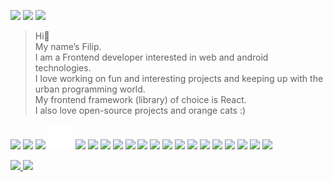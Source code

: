<p>
  <img width="300" src="https://i.giphy.com/media/K7o9FdCoDnwEo/giphy.webp">
  <img height="200" src="https://media3.giphy.com/media/3oKIPnAiaMCws8nOsE/giphy.gif?cid=790b76112b97e5285caf5cfc92b29d8dfab334ee6d47c26c&rid=giphy.gif&ct=g">
  <img width="300" src="https://i.giphy.com/media/K7o9FdCoDnwEo/giphy.webp">
</p>

  > Hi👋  
  My name’s Filip.  
  I am a Frontend developer interested in web and android technologies.  
  I love working on fun and interesting projects and keeping up with the urban programming world.  
  My frontend framework (library) of choice is React.  
  I also love open-source projects and orange cats :)  
  
<p align="left">
  <img width="40" src="https://cdn.jsdelivr.net/gh/devicons/devicon/icons/javascript/javascript-original.svg" />
  <img width="40" src="https://cdn.jsdelivr.net/gh/devicons/devicon/icons/react/react-original.svg" />
  <img width="40" src="https://cdn.jsdelivr.net/gh/devicons/devicon/icons/nodejs/nodejs-original.svg" />
  <img width="40" src="express-original.svg" />
  <img width="40" src="https://cdn.jsdelivr.net/gh/devicons/devicon/icons/java/java-original-wordmark.svg" />
  <img width="40" src="https://cdn.jsdelivr.net/gh/devicons/devicon/icons/c/c-original.svg" />
  <img width="40" src="https://cdn.jsdelivr.net/gh/devicons/devicon/icons/kotlin/kotlin-original.svg" />
  <img width="40" src="https://cdn.jsdelivr.net/gh/devicons/devicon/icons/html5/html5-original-wordmark.svg" />
  <img width="40" src="https://cdn.jsdelivr.net/gh/devicons/devicon/icons/css3/css3-original-wordmark.svg" />
  <img width="40" src="https://cdn.jsdelivr.net/gh/devicons/devicon/icons/csharp/csharp-original.svg" />
  <img width="40" src="https://cdn.jsdelivr.net/gh/devicons/devicon/icons/tailwindcss/tailwindcss-plain.svg" />
  <img width="40" src="https://cdn.jsdelivr.net/gh/devicons/devicon/icons/sass/sass-original.svg" />
  <img width="40" src="https://cdn.jsdelivr.net/gh/devicons/devicon/icons/mysql/mysql-original-wordmark.svg" />
  <img width="40" src="https://cdn.jsdelivr.net/gh/devicons/devicon/icons/mongodb/mongodb-original-wordmark.svg" />
  <img width="40" src="https://cdn.jsdelivr.net/gh/devicons/devicon/icons/vscode/vscode-original.svg" />
  <img width="40" src="https://cdn.jsdelivr.net/gh/devicons/devicon/icons/git/git-original.svg" />
  <img width="40" src="https://cdn.jsdelivr.net/gh/devicons/devicon/icons/github/github-original.svg" />
  <img width="40" src="https://cdn.jsdelivr.net/gh/devicons/devicon/icons/figma/figma-original.svg" />
  <img width="40" src="https://cdn.jsdelivr.net/gh/devicons/devicon/icons/androidstudio/androidstudio-original.svg" />
  <img width="40" src="https://upload.wikimedia.org/wikipedia/commons/thumb/9/9c/IntelliJ_IDEA_Icon.svg/1200px-IntelliJ_IDEA_Icon.svg.png" />
</p>
<p align="left">
  <a href="https://github.com/alkanoidev">

  <img src="https://github-readme-stats-eight-theta.vercel.app/api?username=alkanoidev&show_icons=true&theme=onedark&include_all_commits=true&count_private=true&hide_title=true" width="50%" />
  <img src="https://github-readme-stats-eight-theta.vercel.app/api/top-langs/?username=alkanoidev&layout=compact&langs_count=8&theme=onedark&exclude_repo=mapgenerator&hide_title=true" />
  
  </a>
</p>
